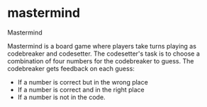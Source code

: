# mastermind
Mastermind

Mastermind is a board game where players take turns playing as codebreaker and codesetter. The codesetter's task is to choose a combination of four numbers for the codebreaker to guess. The codebreaker gets feedback on each guess:
- If a number is correct but in the wrong place
- If a number is correct and in the right place
- If a number is not in the code.